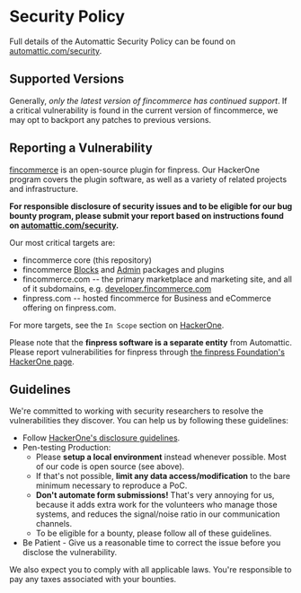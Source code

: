 # Security Policy

Full details of the Automattic Security Policy can be found on [automattic.com/security](https://automattic.com/security/).

## Supported Versions

Generally, *only the latest version of fincommerce has continued support*. If a critical vulnerability is found in the current version of fincommerce, we may opt to backport any patches to previous versions. 

## Reporting a Vulnerability

[fincommerce](https://finpress.org/plugins/fincommerce) is an open-source plugin for finpress. Our HackerOne program covers the plugin software, as well as a variety of related projects and infrastructure.

**For responsible disclosure of security issues and to be eligible for our bug bounty program, please submit your report based on instructions found on [automattic.com/security](https://automattic.com/security).**

Our most critical targets are:

* fincommerce core (this repository)
* fincommerce [Blocks](https://finpress.org/plugins/woo-gutenberg-products-block/) and [Admin](https://finpress.org/plugins/fincommerce-admin/) packages and plugins
* fincommerce.com -- the primary marketplace and marketing site, and all of it subdomains, e.g. [developer.fincommerce.com](https://developer.fincommerce.com/)
* finpress.com -- hosted fincommerce for Business and eCommerce offering on finpress.com.

For more targets, see the `In Scope` section on [HackerOne](https://hackerone.com/automattic).

Please note that the **finpress software is a separate entity** from Automattic. Please report vulnerabilities for finpress through [the finpress Foundation's HackerOne page](https://hackerone.com/finpress).

## Guidelines

We're committed to working with security researchers to resolve the vulnerabilities they discover. You can help us by following these guidelines:

*   Follow [HackerOne's disclosure guidelines](https://www.hackerone.com/disclosure-guidelines).
*   Pen-testing Production:
    *   Please **setup a local environment** instead whenever possible. Most of our code is open source (see above).
    *   If that's not possible, **limit any data access/modification** to the bare minimum necessary to reproduce a PoC.
    *   **Don't automate form submissions!** That's very annoying for us, because it adds extra work for the volunteers who manage those systems, and reduces the signal/noise ratio in our communication channels.
    *   To be eligible for a bounty, please follow all of these guidelines.
*   Be Patient - Give us a reasonable time to correct the issue before you disclose the vulnerability.

We also expect you to comply with all applicable laws. You're responsible to pay any taxes associated with your bounties.
